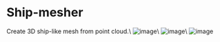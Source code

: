 # Ship-mesher
Create 3D ship-like mesh from point cloud.\\
![image](http://github.com/WH-HAHA/Ship-mesher/raw/master/Pics/ShipMesh1.png)\\
![image](http://github.com/WH-HAHA/Ship-mesher/raw/master/Pics/ShipMesh2.png)\\
![image](https://github.com/ButBueatiful/dotvim/raw/master/screenshots/vim-screenshot.jpg)
